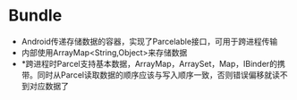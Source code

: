 # Bundle
- Android传递存储数据的容器，实现了Parcelable接口，可用于跨进程传输
- 内部使用ArrayMap<String,Object>来存储数据
- *跨进程时Parcel支持基本数据，ArrayMap，ArraySet，Map，IBinder的携带。同时从Parcel读取数据的顺序应该与写入顺序一致，否则错误偏移就读不到对应数据了